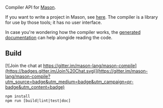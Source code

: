 Compiler API for [Mason](http://mason-lang.org).

If you want to write a project in Mason, see [here](http://mason-lang.org/setup#build). The compiler is a library for use by those tools; it has no user interface.

In case you're wondering how the compiler works, the [generated documentation](http://mason-lang.org/mason-compile) can help alongide reading the code.

## Build

[![Join the chat at https://gitter.im/mason-lang/mason-compile](https://badges.gitter.im/Join%20Chat.svg)](https://gitter.im/mason-lang/mason-compile?utm_source=badge&utm_medium=badge&utm_campaign=pr-badge&utm_content=badge)

	npm install
	npm run [build|lint|test|doc]
